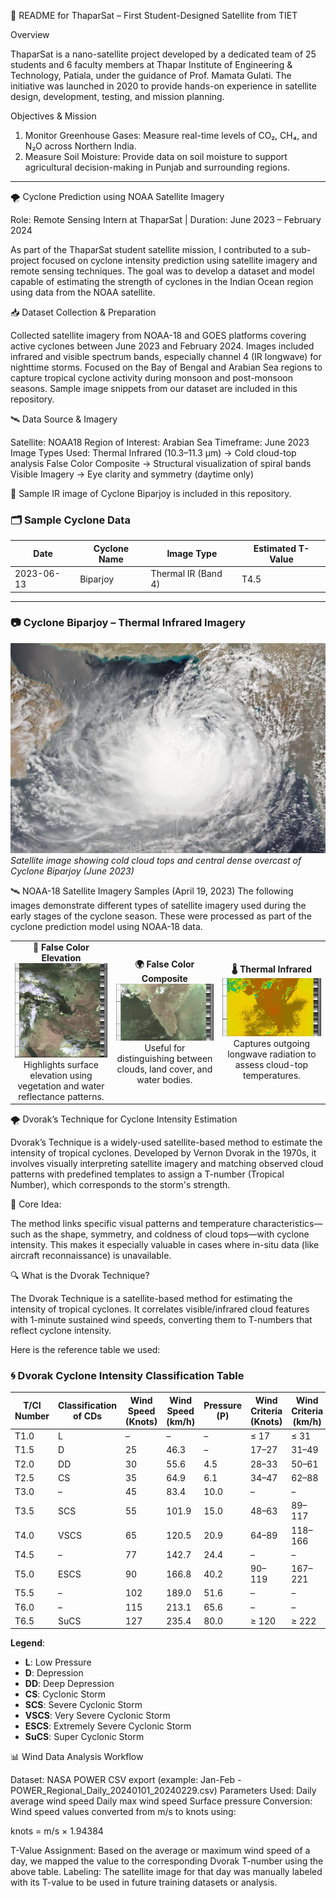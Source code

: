 📘 README for ThaparSat – First Student-Designed Satellite from TIET

Overview

ThaparSat is a nano-satellite project developed by a dedicated team of 25 students and 6 faculty members at Thapar Institute of Engineering & Technology, Patiala, 
under the guidance of Prof. Mamata Gulati. 
The initiative was launched in 2020 to provide hands-on experience in satellite design, development, testing, and mission planning.

Objectives & Mission

1. Monitor Greenhouse Gases: Measure real-time levels of CO₂, CH₄, and N₂O across Northern India.
2. Measure Soil Moisture: Provide data on soil moisture to support agricultural decision-making in Punjab and surrounding regions.

- - - - - - - - - - - - - - - - - - - - - - - - - - - - - - - - - - - - - - - - - - - - - - - - - - - - - - - - - - - - - - - - - - - - - - - - - - - - - - - - - - - - - - - - - - 

🌪️ Cyclone Prediction using NOAA Satellite Imagery

Role: Remote Sensing Intern at ThaparSat | Duration: June 2023 – February 2024

As part of the ThaparSat student satellite mission, I contributed to a sub-project focused on cyclone intensity prediction using satellite imagery 
and remote sensing techniques. The goal was to develop a dataset and model capable of estimating the strength of cyclones in the Indian Ocean region 
using data from the NOAA satellite.

📥 Dataset Collection & Preparation

Collected satellite imagery from NOAA-18 and GOES platforms covering active cyclones between June 2023 and February 2024.
Images included infrared and visible spectrum bands, especially channel 4 (IR longwave) for nighttime storms.
Focused on the Bay of Bengal and Arabian Sea regions to capture tropical cyclone activity during monsoon and post-monsoon seasons.
Sample image snippets from our dataset are included in this repository.

🛰️ Data Source & Imagery

Satellite: NOAA18
Region of Interest: Arabian Sea
Timeframe: June 2023
Image Types Used:
Thermal Infrared (10.3–11.3 µm) → Cold cloud-top analysis
False Color Composite → Structural visualization of spiral bands
Visible Imagery → Eye clarity and symmetry (daytime only)

📌 Sample IR image of Cyclone Biparjoy is included in this repository.

### 🗂️ Sample Cyclone Data

| Date       | Cyclone Name   | Image Type         | Estimated T-Value |
|------------|----------------|--------------------|-------------------|
| 2023-06-13 | Biparjoy       | Thermal IR (Band 4)| T4.5              |

---

### 📷 Cyclone Biparjoy – Thermal Infrared Imagery  
![Cyclone Biparjoy - IR](./biparjoy.jpg)  
*Satellite image showing cold cloud tops and central dense overcast of Cyclone Biparjoy (June 2023)*

🛰️ NOAA-18 Satellite Imagery Samples (April 19, 2023)
The following images demonstrate different types of satellite imagery used during the early stages of the cyclone season. These were processed as part of the cyclone prediction model using NOAA-18 data.

<table> <tr> <td align="center"> <b>🌈 False Color Elevation</b><br> <img src="./NOAA%2018%202023-04-19%2001-03PM%20HVCT%20False%20color%20Elevation%205.jpg" alt="False Color Elevation" width="300"/><br> Highlights surface elevation using vegetation and water reflectance patterns. </td> <td align="center"> <b>🌍 False Color Composite</b><br> <img src="./NOAA%2018%202023-04-19%2008-53AM%20HVCT%20False%20color.jpg" alt="False Color Composite" width="300"/><br> Useful for distinguishing between clouds, land cover, and water bodies. </td> <td align="center"> <b>🌡️ Thermal Infrared</b><br> <img src="./NOAA%2018%202023-04-19%2008-53AM%20Thermal.jpg" alt="Thermal IR" width="300"/><br> Captures outgoing longwave radiation to assess cloud-top temperatures. </td> </tr> </table>

🌪️ Dvorak’s Technique for Cyclone Intensity Estimation

Dvorak’s Technique is a widely-used satellite-based method to estimate the intensity of tropical cyclones. Developed by Vernon Dvorak in the 1970s, it involves visually interpreting satellite imagery and matching observed cloud patterns with predefined templates to assign a T-number (Tropical Number), which corresponds to the storm's strength.

🧠 Core Idea:

The method links specific visual patterns and temperature characteristics—such as the shape, symmetry, and coldness of cloud tops—with cyclone intensity. This makes it especially valuable in cases where in-situ data (like aircraft reconnaissance) is unavailable.

🔍 What is the Dvorak Technique?

The Dvorak Technique is a satellite-based method for estimating the intensity of tropical cyclones. It correlates visible/infrared cloud features with 1-minute sustained wind speeds, converting them to T-numbers that reflect cyclone intensity.

Here is the reference table we used:

### 🌀 Dvorak Cyclone Intensity Classification Table

| T/CI Number | Classification of CDs   | Wind Speed (Knots) | Wind Speed (km/h) | Pressure (P) | Wind Criteria (Knots) | Wind Criteria (km/h) |
|-------------|--------------------------|---------------------|--------------------|--------------|------------------------|-----------------------|
| T1.0        | L                        | –                   | –                  | –            | ≤ 17                   | ≤ 31                  |
| T1.5        | D                        | 25                  | 46.3               | –            | 17–27                  | 31–49                 |
| T2.0        | DD                       | 30                  | 55.6               | 4.5          | 28–33                  | 50–61                 |
| T2.5        | CS                       | 35                  | 64.9               | 6.1          | 34–47                  | 62–88                 |
| T3.0        | –                        | 45                  | 83.4               | 10.0         | –                      | –                     |
| T3.5        | SCS                      | 55                  | 101.9              | 15.0         | 48–63                  | 89–117                |
| T4.0        | VSCS                     | 65                  | 120.5              | 20.9         | 64–89                  | 118–166               |
| T4.5        | –                        | 77                  | 142.7              | 24.4         | –                      | –                     |
| T5.0        | ESCS                     | 90                  | 166.8              | 40.2         | 90–119                 | 167–221               |
| T5.5        | –                        | 102                 | 189.0              | 51.6         | –                      | –                     |
| T6.0        | –                        | 115                 | 213.1              | 65.6         | –                      | –                     |
| T6.5        | SuCS                     | 127                 | 235.4              | 80.0         | ≥ 120                  | ≥ 222                 |

**Legend**:
- **L**: Low Pressure  
- **D**: Depression  
- **DD**: Deep Depression  
- **CS**: Cyclonic Storm  
- **SCS**: Severe Cyclonic Storm  
- **VSCS**: Very Severe Cyclonic Storm  
- **ESCS**: Extremely Severe Cyclonic Storm  
- **SuCS**: Super Cyclonic Storm

📊 Wind Data Analysis Workflow

Dataset:
NASA POWER CSV export (example: Jan-Feb - POWER_Regional_Daily_20240101_20240229.csv)
Parameters Used:
Daily average wind speed
Daily max wind speed
Surface pressure
Conversion:
Wind speed values converted from m/s to knots using:

knots = m/s × 1.94384

T-Value Assignment:
Based on the average or maximum wind speed of a day, we mapped the value to the corresponding Dvorak T-number using the above table.
Labeling:
The satellite image for that day was manually labeled with its T-value to be used in future training datasets or analysis.
